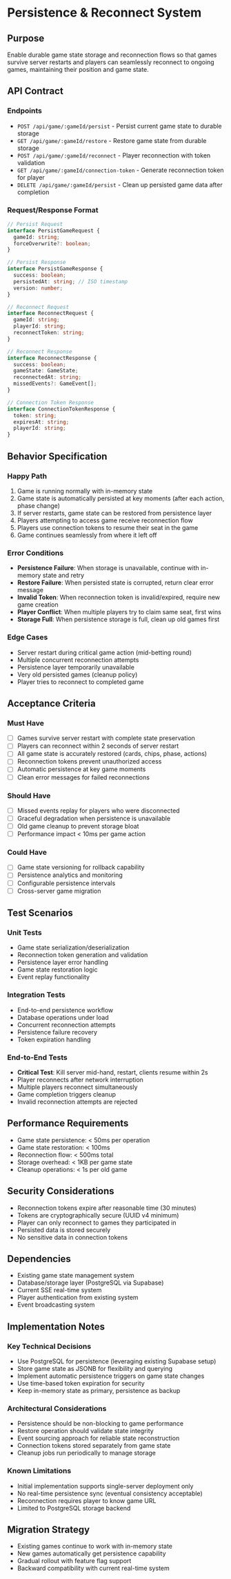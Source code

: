 # Persistence & Reconnect System

## Purpose
Enable durable game state storage and reconnection flows so that games survive server restarts and players can seamlessly reconnect to ongoing games, maintaining their position and game state.

## API Contract

### Endpoints
- `POST /api/game/:gameId/persist` - Persist current game state to durable storage
- `GET /api/game/:gameId/restore` - Restore game state from durable storage
- `POST /api/game/:gameId/reconnect` - Player reconnection with token validation
- `GET /api/game/:gameId/connection-token` - Generate reconnection token for player
- `DELETE /api/game/:gameId/persist` - Clean up persisted game data after completion

### Request/Response Format
```typescript
// Persist Request
interface PersistGameRequest {
  gameId: string;
  forceOverwrite?: boolean;
}

// Persist Response
interface PersistGameResponse {
  success: boolean;
  persistedAt: string; // ISO timestamp
  version: number;
}

// Reconnect Request
interface ReconnectRequest {
  gameId: string;
  playerId: string;
  reconnectToken: string;
}

// Reconnect Response
interface ReconnectResponse {
  success: boolean;
  gameState: GameState;
  reconnectedAt: string;
  missedEvents?: GameEvent[];
}

// Connection Token Response
interface ConnectionTokenResponse {
  token: string;
  expiresAt: string;
  playerId: string;
}
```

## Behavior Specification

### Happy Path
1. Game is running normally with in-memory state
2. Game state is automatically persisted at key moments (after each action, phase change)
3. If server restarts, game state can be restored from persistence layer
4. Players attempting to access game receive reconnection flow
5. Players use connection tokens to resume their seat in the game
6. Game continues seamlessly from where it left off

### Error Conditions
- **Persistence Failure**: When storage is unavailable, continue with in-memory state and retry
- **Restore Failure**: When persisted state is corrupted, return clear error message
- **Invalid Token**: When reconnection token is invalid/expired, require new game creation
- **Player Conflict**: When multiple players try to claim same seat, first wins
- **Storage Full**: When persistence storage is full, clean up old games first

### Edge Cases
- Server restart during critical game action (mid-betting round)
- Multiple concurrent reconnection attempts
- Persistence layer temporarily unavailable
- Very old persisted games (cleanup policy)
- Player tries to reconnect to completed game

## Acceptance Criteria

### Must Have
- [ ] Games survive server restart with complete state preservation
- [ ] Players can reconnect within 2 seconds of server restart
- [ ] All game state is accurately restored (cards, chips, phase, actions)
- [ ] Reconnection tokens prevent unauthorized access
- [ ] Automatic persistence at key game moments
- [ ] Clean error messages for failed reconnections

### Should Have
- [ ] Missed events replay for players who were disconnected
- [ ] Graceful degradation when persistence is unavailable
- [ ] Old game cleanup to prevent storage bloat
- [ ] Performance impact < 10ms per game action

### Could Have
- [ ] Game state versioning for rollback capability
- [ ] Persistence analytics and monitoring
- [ ] Configurable persistence intervals
- [ ] Cross-server game migration

## Test Scenarios

### Unit Tests
- Game state serialization/deserialization
- Reconnection token generation and validation
- Persistence layer error handling
- Game state restoration logic
- Event replay functionality

### Integration Tests
- End-to-end persistence workflow
- Database operations under load
- Concurrent reconnection attempts
- Persistence failure recovery
- Token expiration handling

### End-to-End Tests
- **Critical Test**: Kill server mid-hand, restart, clients resume within 2s
- Player reconnects after network interruption
- Multiple players reconnect simultaneously
- Game completion triggers cleanup
- Invalid reconnection attempts are rejected

## Performance Requirements
- Game state persistence: < 50ms per operation
- Game state restoration: < 100ms
- Reconnection flow: < 500ms total
- Storage overhead: < 1KB per game state
- Cleanup operations: < 1s per old game

## Security Considerations
- Reconnection tokens expire after reasonable time (30 minutes)
- Tokens are cryptographically secure (UUID v4 minimum)
- Player can only reconnect to games they participated in
- Persisted data is stored securely
- No sensitive data in connection tokens

## Dependencies
- Existing game state management system
- Database/storage layer (PostgreSQL via Supabase)
- Current SSE real-time system
- Player authentication from existing system
- Event broadcasting system

## Implementation Notes

### Key Technical Decisions
- Use PostgreSQL for persistence (leveraging existing Supabase setup)
- Store game state as JSONB for flexibility and querying
- Implement automatic persistence triggers on game state changes
- Use time-based token expiration for security
- Keep in-memory state as primary, persistence as backup

### Architectural Considerations
- Persistence should be non-blocking to game performance
- Restore operation should validate state integrity
- Event sourcing approach for reliable state reconstruction
- Connection tokens stored separately from game state
- Cleanup jobs run periodically to manage storage

### Known Limitations
- Initial implementation supports single-server deployment only
- No real-time persistence sync (eventual consistency acceptable)
- Reconnection requires player to know game URL
- Limited to PostgreSQL storage backend

## Migration Strategy
- Existing games continue to work with in-memory state
- New games automatically get persistence capability
- Gradual rollout with feature flag support
- Backward compatibility with current real-time system